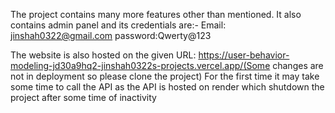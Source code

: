 The project contains many more features other than mentioned.
It also contains admin panel and its credentials are:-
Email: jinshah0322@gmail.com
password:Qwerty@123

The website is also hosted on the given URL: https://user-behavior-modeling-jd30a9hq2-jinshah0322s-projects.vercel.app/(Some changes are not in deployment so please clone the project)
For the first time it may take some time to call the API as the API is hosted on render which shutdown the project after some time of inactivity
